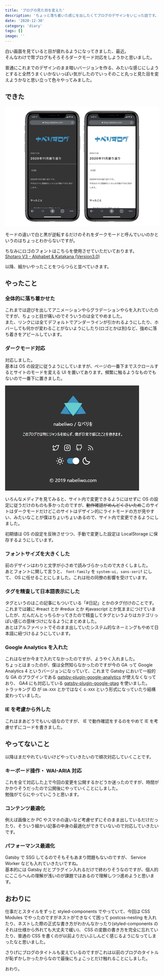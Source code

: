 ```yaml
---
title: 'ブログの見た目を変えた'
description: 'ちょっと落ち着いた感じを出したくてブログのデザインをいじった話です。'
date: '2020-12-30'
category: 'diary'
tags: []
image: ''
---
```


白い画面を見ていると目が疲れるようになってきました、最近。  
そんなわけで幣ブログもそろそろダークモード対応をしようかと思いました。

普通にこれまでのデザインのまま暗いバージョンを作る、みたいな感じにしようとすると全然うまくいかないっぽい気がしたのでいっそのこと丸っと見た目を変えようかなと思い立って色々やってみました。

## できた

![リニューアルしたデザイン](./01.jpg 'リニューアルしたデザイン')

モードの違いで白と黒が逆転するだけのそれをダークモードと呼んでいいのかというのはちょっとわからないですが。

ちなみにロゴのフォントはこちらを使用させていただいております。  
[Shotaro V3 - Alphabet &amp; Katakana (Version3.0)](http://mksd.jp/shotaro.html)

以降、細かいやったことをつらつらと並べていきます。

## やったこと

### 全体的に落ち着かせた

これまでは遊びを出してアニメーションやらグラデーションやらを入れていたのですが、ちょっと目が痛いのでそういうのは全てやめました。  
また、リンクには全てデフォルトでアンダーラインが引かれるようにしたり、ホバーしても何かが変わることがないようにしたり(ロゴとかは別)など、強めに落ち着きをアピールしています。

### ダークモード対応

対応しました。  
基本は OS の設定に従うようにしていますが、ページの一番下までスクロールするとサイトのモードを変える UI を置いてあります。頻繁に触るようなものでもないので一番下に置きました。

![ダークモードの UI](./02.png 'ダークモードの UI')

いろんなメディアを見てみると、サイト内で変更できるようにはせずに OS の設定に従うだけのものも多かったのですが、~~動作確認がめんどくさいため~~このサイトはダークモードだけどこのサイトはデザイン的にライトモードの方が見やすい、みたいなことが僕はちょいちょいあるので、サイト内で変更できるようにしました。

初期値は OS の設定を反映させつつ、手動で変更した設定は LocalStorage に保存するようにしています。

### フォントサイズを大きくした

前のデザインはわりと文字が小さめで読みづらかったので大きくしました。  
あとフォントに関して言うと、 `font-family` を `system-ui, sans-serif` にして、 OS に任せることにしました。これは社の同僚の影響を受けています。

### タグを精査して日本語表示にした

タグというのはこの記事にもついている「#日記」とかのタグ付けのことです。  
これまでは雑に #react とか #redux とか #javascript とか気ままにつけていましたが、だんだんとっちらかってきたので精査してタグというよりはカテゴリっぽい感じの意味づけになるようにまとめました。  
あとはアルファベットでそのまま出していたシステム的なネーミングもやめて日本語に紐づけるようにしています。

### Google Analytics を入れた

これはなぜか今まで入れてなかったのですが、ようやく入れました。  
ちょっとはまったのが、僕は全然知らなかったのですが今の GA って Google Analytics 4 というバージョンになっていて、これまで Gatsby において一般的な GA のプラグインである [gatsby-plugin-google-analytics](https://www.gatsbyjs.com/plugins/gatsby-plugin-google-analytics/) が使えなくなっており、 GA4 にも対応している [gatsby-plugin-google-gtag](https://www.gatsbyjs.com/plugins/gatsby-plugin-google-gtag/) を使いました。  
トラッキング ID が `UA-XXX` とかではなく `G-XXX` という形式になっていたり結構変わっていました。

### IE を考慮から外した

これはまあどうでもいい話なのですが、 IE で動作確認をするのをやめて IE を考慮せずにコードを書きました。

## やってないこと

以降はまだやれていないけどやっていきたいので順次対応していくことです。

### キーボード操作・ WAI-ARIA 対応

これを全て対応した上で今回の変更を公開するかどうか迷ったのですが、時間がかかりそうだったので公開後にやっていくことにしました。  
勉強がてらにやっていこうと思います。

### コンテンツ最適化

例えば画像とか PC やスマホの違いなど考慮せずにそのまま出しているだけだったり、そういう細かい記事の中身の最適化ができていないので対応していきたいです。

### パフォーマンス最適化

Gatsby で SSG してるのでそもそもあまり問題もないのですが、 Service Worker なども入れていきたいですね。  
基本的には Gatsby だとプラグイン入れるだけで終わりそうなのですが、個人的にここらへんの理解が浅いのが課題ではあるので理解しつつ進めようと思います。

## おわりに

仕事だとスタイルをずっと styled-components でやっていて、今回は CSS Modules でやったのですがネストができなくて困って postcss-nesting を入れたり、ネストした際の正式な書き方がわかんなかったり(styled-components のそれは仕様から外れても大丈夫で緩い)、 CSS の変数の書き方を完全に忘れていたり、普通の CSS を書くのが以前よりだいぶしんどく感じるようになってしまったなと思いました。

さりげにブログのタイトルも変えているのですがこれは以前のブログのタイトルが恥ずかしかったからなので最後にちょこっとだけ触れることにしました。

おわり。
